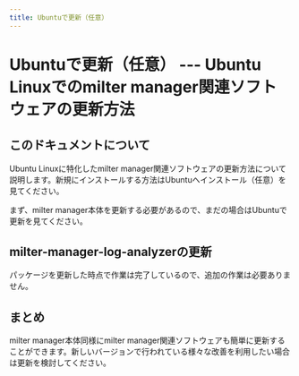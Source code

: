 ```yaml
---
title: Ubuntuで更新（任意）
---
```


# Ubuntuで更新（任意） --- Ubuntu Linuxでのmilter manager関連ソフトウェアの更新方法

## このドキュメントについて

Ubuntu Linuxに特化したmilter manager関連ソフトウェアの更新方法について説明します。新規にインストールする方法はUbuntuへインストール（任意）を見てください。

まず、milter manager本体を更新する必要があるので、まだの場合はUbuntuで更新を見てください。

## milter-manager-log-analyzerの更新

パッケージを更新した時点で作業は完了しているので、追加の作業は必要ありません。

## まとめ

milter manager本体同様にmilter manager関連ソフトウェアも簡単に更新することができます。新しいバージョンで行われている様々な改善を利用したい場合は更新を検討してください。


